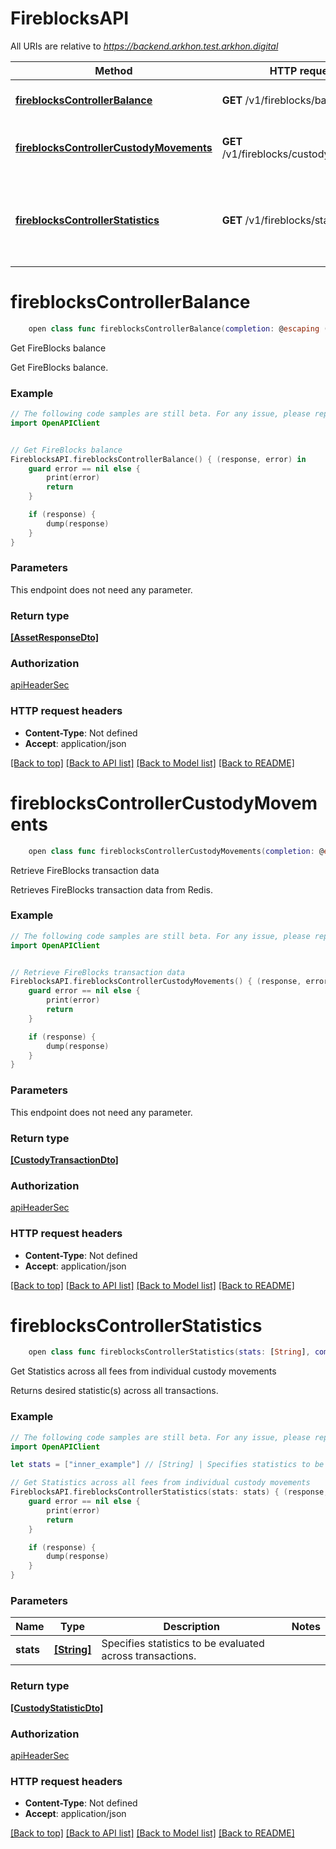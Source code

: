 # FireblocksAPI

All URIs are relative to *https://backend.arkhon.test.arkhon.digital*

Method | HTTP request | Description
------------- | ------------- | -------------
[**fireblocksControllerBalance**](FireblocksAPI.md#fireblockscontrollerbalance) | **GET** /v1/fireblocks/balance | Get FireBlocks balance
[**fireblocksControllerCustodyMovements**](FireblocksAPI.md#fireblockscontrollercustodymovements) | **GET** /v1/fireblocks/custodyMovements | Retrieve FireBlocks transaction data
[**fireblocksControllerStatistics**](FireblocksAPI.md#fireblockscontrollerstatistics) | **GET** /v1/fireblocks/statistics | Get Statistics across all fees from individual custody movements


# **fireblocksControllerBalance**
```swift
    open class func fireblocksControllerBalance(completion: @escaping (_ data: [AssetResponseDto]?, _ error: Error?) -> Void)
```

Get FireBlocks balance

Get FireBlocks balance.

### Example
```swift
// The following code samples are still beta. For any issue, please report via http://github.com/OpenAPITools/openapi-generator/issues/new
import OpenAPIClient


// Get FireBlocks balance
FireblocksAPI.fireblocksControllerBalance() { (response, error) in
    guard error == nil else {
        print(error)
        return
    }

    if (response) {
        dump(response)
    }
}
```

### Parameters
This endpoint does not need any parameter.

### Return type

[**[AssetResponseDto]**](AssetResponseDto.md)

### Authorization

[apiHeaderSec](../README.md#apiHeaderSec)

### HTTP request headers

 - **Content-Type**: Not defined
 - **Accept**: application/json

[[Back to top]](#) [[Back to API list]](../README.md#documentation-for-api-endpoints) [[Back to Model list]](../README.md#documentation-for-models) [[Back to README]](../README.md)

# **fireblocksControllerCustodyMovements**
```swift
    open class func fireblocksControllerCustodyMovements(completion: @escaping (_ data: [CustodyTransactionDto]?, _ error: Error?) -> Void)
```

Retrieve FireBlocks transaction data

Retrieves FireBlocks transaction data from Redis.

### Example
```swift
// The following code samples are still beta. For any issue, please report via http://github.com/OpenAPITools/openapi-generator/issues/new
import OpenAPIClient


// Retrieve FireBlocks transaction data
FireblocksAPI.fireblocksControllerCustodyMovements() { (response, error) in
    guard error == nil else {
        print(error)
        return
    }

    if (response) {
        dump(response)
    }
}
```

### Parameters
This endpoint does not need any parameter.

### Return type

[**[CustodyTransactionDto]**](CustodyTransactionDto.md)

### Authorization

[apiHeaderSec](../README.md#apiHeaderSec)

### HTTP request headers

 - **Content-Type**: Not defined
 - **Accept**: application/json

[[Back to top]](#) [[Back to API list]](../README.md#documentation-for-api-endpoints) [[Back to Model list]](../README.md#documentation-for-models) [[Back to README]](../README.md)

# **fireblocksControllerStatistics**
```swift
    open class func fireblocksControllerStatistics(stats: [String], completion: @escaping (_ data: [CustodyStatisticDto]?, _ error: Error?) -> Void)
```

Get Statistics across all fees from individual custody movements

Returns desired statistic(s) across all transactions.

### Example
```swift
// The following code samples are still beta. For any issue, please report via http://github.com/OpenAPITools/openapi-generator/issues/new
import OpenAPIClient

let stats = ["inner_example"] // [String] | Specifies statistics to be evaluated across transactions.

// Get Statistics across all fees from individual custody movements
FireblocksAPI.fireblocksControllerStatistics(stats: stats) { (response, error) in
    guard error == nil else {
        print(error)
        return
    }

    if (response) {
        dump(response)
    }
}
```

### Parameters

Name | Type | Description  | Notes
------------- | ------------- | ------------- | -------------
 **stats** | [**[String]**](String.md) | Specifies statistics to be evaluated across transactions. | 

### Return type

[**[CustodyStatisticDto]**](CustodyStatisticDto.md)

### Authorization

[apiHeaderSec](../README.md#apiHeaderSec)

### HTTP request headers

 - **Content-Type**: Not defined
 - **Accept**: application/json

[[Back to top]](#) [[Back to API list]](../README.md#documentation-for-api-endpoints) [[Back to Model list]](../README.md#documentation-for-models) [[Back to README]](../README.md)

